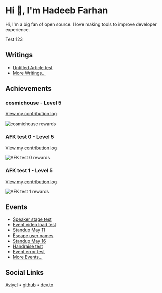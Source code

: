 # Hi 👋, I'm Hadeeb Farhan
Hi, I'm a big fan of open source. I love making tools to improve developer experience.

Test 123


## Writings

* [Untitled Article test](https://beta.aviyel.com/post/1959)
* [More Writings...](https://beta.aviyel.com/search?term=\*&uid=1340&root=blog)

## Achievements

### cosmichouse - Level 5

[View my contribution log](https://beta.aviyel.com/user/afk-z10/110/rewards?log)

![cosmichouse rewards](https://aviyel-share-image-git-svg-hadeeb.vercel.app/api?u=afk-z10&p=110)

### AFK test 0 - Level 5

[View my contribution log](https://beta.aviyel.com/user/afk-z10/1969/rewards?log)

![AFK test 0 rewards](https://aviyel-share-image-git-svg-hadeeb.vercel.app/api?u=afk-z10&p=1969)

### AFK test 1 - Level 5

[View my contribution log](https://beta.aviyel.com/user/afk-z10/1971/rewards?log)

![AFK test 1 rewards](https://aviyel-share-image-git-svg-hadeeb.vercel.app/api?u=afk-z10&p=1971)

## Events

* [Speaker stage test](https://beta.aviyel.com/events/1248/speaker-stage-test)
* [Event video load test](https://beta.aviyel.com/events/1376/event-video-load-test)
* [Standup May 11](https://beta.aviyel.com/events/1533/standup-may-11)
* [Escape user names](https://beta.aviyel.com/events/1424/escape-user-names)
* [Standup May 16](https://beta.aviyel.com/events/1537/standup-may-16)
* [Handraise test](https://beta.aviyel.com/events/1191/handraise-test)
* [Event error test](https://beta.aviyel.com/events/1029/event-error-test)
* [More Events...](https://beta.aviyel.com/search?term=\*&uid=1340&root=event)

## Social Links
[Aviyel](https://beta.aviyel.com/@afk-z10)  •  [github](https://github.com/hadeeb)  •  [dev.to](https://dev.to/hadeeb)

